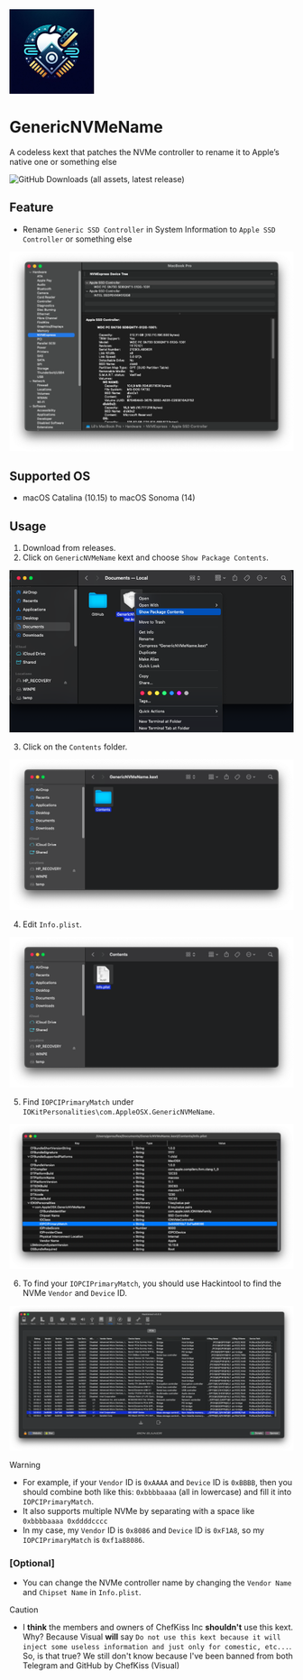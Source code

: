 <img src="Img/Logo.jpg" width="150" height="150">


# GenericNVMeName
A codeless kext that patches the NVMe controller to rename it to Apple’s native one or something else

![GitHub Downloads (all assets, latest release)](https://img.shields.io/github/downloads/AppleOSX/GenericNVMeName/total)
## Feature
- Rename `Generic SSD Controller` in System Information to `Apple SSD Controller` or something else
<img src="Img/proof.png">

## Supported OS
- macOS Catalina (10.15) to macOS Sonoma (14)
## Usage
1. Download from releases.
2. Click on `GenericNVMeName` kext and choose `Show Package Contents`.

<img src="Img/1.png">

3. Click on the `Contents` folder.

<img src="Img/2.png">

4. Edit `Info.plist`.

<img src="Img/3.png">

5. Find `IOPCIPrimaryMatch` under `IOKitPersonalities\com.AppleOSX.GenericNVMeName`.

<img src="Img/4.png">

6. To find your `IOPCIPrimaryMatch`, you should use Hackintool to find the NVMe `Vendor` and `Device` ID.

<img src="Img/5.png">

> [!WARNING]
> - For example, if your `Vendor` ID is `0xAAAA` and `Device` ID is `0xBBBB`, then you should combine both like this: `0xbbbbaaaa` (all in lowercase) and fill it into `IOPCIPrimaryMatch`.
> - It also supports multiple NVMe by separating with a space like `0xbbbbaaaa 0xddddcccc`
> - In my case, my `Vendor` ID is `0x8086` and `Device` ID is `0xF1A8`, so my `IOPCIPrimaryMatch` is `0xf1a88086`.
### [Optional]
- You can change the NVMe controller name by changing the `Vendor Name` and `Chipset Name` in `Info.plist`.

> [!CAUTION]
> - I **think** the members and owners of ChefKiss Inc **shouldn't** use this kext. Why? Because Visual **will** say `Do not use this kext because it will inject some useless information and just only for comestic, etc...`. So, is that true? We still don't know because I've been banned from both Telegram and GitHub by ChefKiss (Visual)

